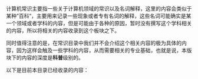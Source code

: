 计算机常识主要指一些关于计算机领域的常识以及名词解释，这里的内容会类似于某种”百科“，主要用来记录一些现象或者专有名词的解释，这些名词可能确实是某一个领域或者学科的内容，但是可能由于各种的原因，暂时没有撰写这个学科相关的内容，所以将相关的内容收录到这个板块之下。

同时值得注意的是，在常识目录中我们并不会介绍这个相关内容的极为具体的内容，因为这样会触及一些学科的内容，从而需要相关的专业基础，也就是说，本版块下的内容的深度是**科普**级别的。

以下是目前本目录已经收录的内容：


